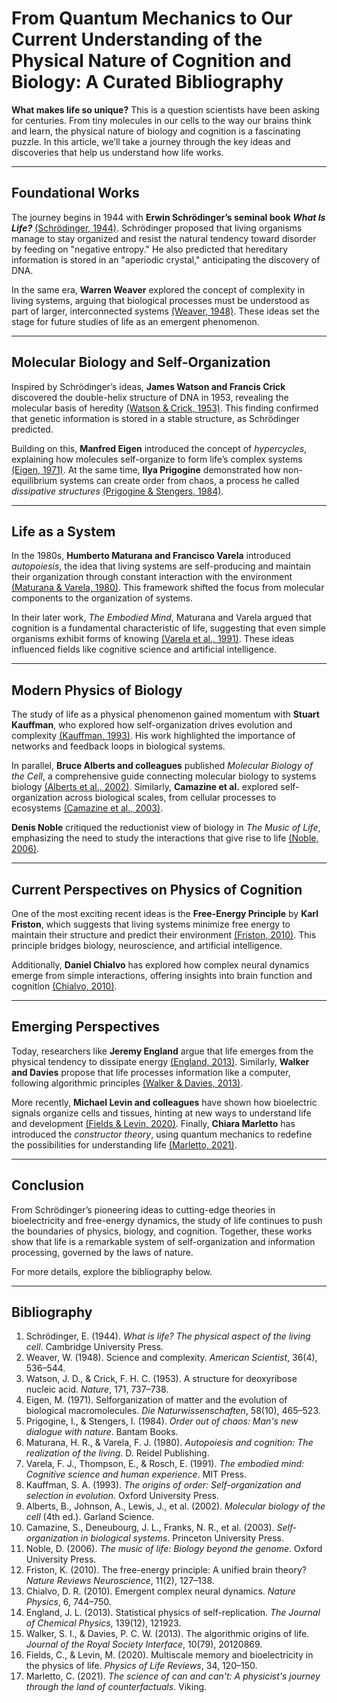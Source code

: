 
# From Quantum Mechanics to Our Current Understanding of the Physical Nature of Cognition and Biology: A Curated Bibliography

**What makes life so unique?** This is a question scientists have been asking for centuries. From tiny molecules in our cells to the way our brains think and learn, the physical nature of biology and cognition is a fascinating puzzle. In this article, we’ll take a journey through the key ideas and discoveries that help us understand how life works.

---

## **Foundational Works**
The journey begins in 1944 with **Erwin Schrödinger’s seminal book _What Is Life?_** [(Schrödinger, 1944)](#bibliography). Schrödinger proposed that living organisms manage to stay organized and resist the natural tendency toward disorder by feeding on "negative entropy." He also predicted that hereditary information is stored in an "aperiodic crystal," anticipating the discovery of DNA.

In the same era, **Warren Weaver** explored the concept of complexity in living systems, arguing that biological processes must be understood as part of larger, interconnected systems [(Weaver, 1948)](#bibliography). These ideas set the stage for future studies of life as an emergent phenomenon.

---

## **Molecular Biology and Self-Organization**
Inspired by Schrödinger’s ideas, **James Watson and Francis Crick** discovered the double-helix structure of DNA in 1953, revealing the molecular basis of heredity [(Watson & Crick, 1953)](#bibliography). This finding confirmed that genetic information is stored in a stable structure, as Schrödinger predicted.

Building on this, **Manfred Eigen** introduced the concept of _hypercycles_, explaining how molecules self-organize to form life’s complex systems [(Eigen, 1971)](#bibliography). At the same time, **Ilya Prigogine** demonstrated how non-equilibrium systems can create order from chaos, a process he called _dissipative structures_ [(Prigogine & Stengers, 1984)](#bibliography).

---

## **Life as a System**
In the 1980s, **Humberto Maturana and Francisco Varela** introduced _autopoiesis_, the idea that living systems are self-producing and maintain their organization through constant interaction with the environment [(Maturana & Varela, 1980)](#bibliography). This framework shifted the focus from molecular components to the organization of systems.

In their later work, _The Embodied Mind_, Maturana and Varela argued that cognition is a fundamental characteristic of life, suggesting that even simple organisms exhibit forms of knowing [(Varela et al., 1991)](#bibliography). These ideas influenced fields like cognitive science and artificial intelligence.

---

## **Modern Physics of Biology**
The study of life as a physical phenomenon gained momentum with **Stuart Kauffman**, who explored how self-organization drives evolution and complexity [(Kauffman, 1993)](#bibliography). His work highlighted the importance of networks and feedback loops in biological systems.

In parallel, **Bruce Alberts and colleagues** published _Molecular Biology of the Cell_, a comprehensive guide connecting molecular biology to systems biology [(Alberts et al., 2002)](#bibliography). Similarly, **Camazine et al.** explored self-organization across biological scales, from cellular processes to ecosystems [(Camazine et al., 2003)](#bibliography).

**Denis Noble** critiqued the reductionist view of biology in _The Music of Life_, emphasizing the need to study the interactions that give rise to life [(Noble, 2006)](#bibliography).

---

## **Current Perspectives on Physics of Cognition**
One of the most exciting recent ideas is the **Free-Energy Principle** by **Karl Friston**, which suggests that living systems minimize free energy to maintain their structure and predict their environment [(Friston, 2010)](#bibliography). This principle bridges biology, neuroscience, and artificial intelligence.

Additionally, **Daniel Chialvo** has explored how complex neural dynamics emerge from simple interactions, offering insights into brain function and cognition [(Chialvo, 2010)](#bibliography).

---

## **Emerging Perspectives**
Today, researchers like **Jeremy England** argue that life emerges from the physical tendency to dissipate energy [(England, 2013)](#bibliography). Similarly, **Walker and Davies** propose that life processes information like a computer, following algorithmic principles [(Walker & Davies, 2013)](#bibliography).

More recently, **Michael Levin and colleagues** have shown how bioelectric signals organize cells and tissues, hinting at new ways to understand life and development [(Fields & Levin, 2020)](#bibliography). Finally, **Chiara Marletto** has introduced the _constructor theory_, using quantum mechanics to redefine the possibilities for understanding life [(Marletto, 2021)](#bibliography).

---

## **Conclusion**
From Schrödinger’s pioneering ideas to cutting-edge theories in bioelectricity and free-energy dynamics, the study of life continues to push the boundaries of physics, biology, and cognition. Together, these works show that life is a remarkable system of self-organization and information processing, governed by the laws of nature.

For more details, explore the bibliography below.

---

## **Bibliography**
1. Schrödinger, E. (1944). *What is life? The physical aspect of the living cell*. Cambridge University Press.  
2. Weaver, W. (1948). Science and complexity. *American Scientist*, 36(4), 536–544.  
3. Watson, J. D., & Crick, F. H. C. (1953). A structure for deoxyribose nucleic acid. *Nature*, 171, 737–738.  
4. Eigen, M. (1971). Selforganization of matter and the evolution of biological macromolecules. *Die Naturwissenschaften*, 58(10), 465–523.  
5. Prigogine, I., & Stengers, I. (1984). *Order out of chaos: Man's new dialogue with nature*. Bantam Books.  
6. Maturana, H. R., & Varela, F. J. (1980). *Autopoiesis and cognition: The realization of the living*. D. Reidel Publishing.  
7. Varela, F. J., Thompson, E., & Rosch, E. (1991). *The embodied mind: Cognitive science and human experience*. MIT Press.  
8. Kauffman, S. A. (1993). *The origins of order: Self-organization and selection in evolution*. Oxford University Press.  
9. Alberts, B., Johnson, A., Lewis, J., et al. (2002). *Molecular biology of the cell* (4th ed.). Garland Science.  
10. Camazine, S., Deneubourg, J. L., Franks, N. R., et al. (2003). *Self-organization in biological systems*. Princeton University Press.  
11. Noble, D. (2006). *The music of life: Biology beyond the genome*. Oxford University Press.  
12. Friston, K. (2010). The free-energy principle: A unified brain theory? *Nature Reviews Neuroscience*, 11(2), 127–138.  
13. Chialvo, D. R. (2010). Emergent complex neural dynamics. *Nature Physics*, 6, 744–750.  
14. England, J. L. (2013). Statistical physics of self-replication. *The Journal of Chemical Physics*, 139(12), 121923.  
15. Walker, S. I., & Davies, P. C. W. (2013). The algorithmic origins of life. *Journal of the Royal Society Interface*, 10(79), 20120869.  
16. Fields, C., & Levin, M. (2020). Multiscale memory and bioelectricity in the physics of life. *Physics of Life Reviews*, 34, 120–150.  
17. Marletto, C. (2021). *The science of can and can't: A physicist's journey through the land of counterfactuals*. Viking.  
